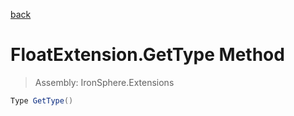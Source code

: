 ﻿

[back](/IronSphere.Extensions/types/FloatExtension)

# FloatExtension.GetType Method

> Assembly: IronSphere.Extensions

```csharp
Type GetType()
```



 
